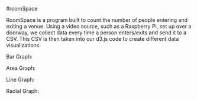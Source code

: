 #roomSpace

RoomSpace is a program built to count the number of people entering and exiting a venue. Using a video source, such as a Raspberry Pi, set up over a doorway, we collect data every time a person enters/exits and send it to a CSV. This CSV is then taken into our d3.js code to create different data visualizations.

Bar Graph:

Area Graph:

Line Graph:

Radial Graph:
